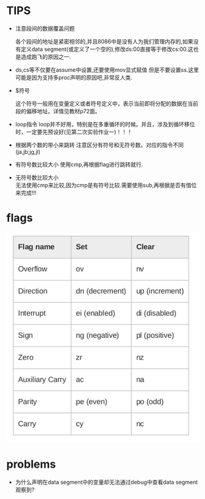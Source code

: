 # TIPS

* 注意段间的数据覆盖问题

   各个段间的地址是紧密相邻的,并且8086中是没有人为我们管理内存的,如果没有定义data segment(或定义了一个空的),修改ds:00直接等于修改cs:00.这也是造成跑飞的原因之一.


* ds,cs等不仅要在assume中设置,还要使用mov显式赋值 
    但是不要设置ss.这里可能是因为支持多proc声明的原因吧,非常反人类.

* $符号

    这个符号一般用在变量定义或者符号定义中，表示当前即将分配的数据在当前段的偏移地址。详情见教材p72面。

* loop指令
    loop并不好用，特别是在多重循环的时候。并且，涉及到循环移位时，一定要先预设好(见第二次实验作业一)！！！

* 根据两个数的带小来跳转
    注意区分有符号和无符号数。对应的指令不同(ja,jb;jg,jl)

* 有符号数比较大小 
    使用cmp,再根据flag进行跳转就行.

* 无符号数比较大小  
    无法使用cmp来比较,因为cmp是有符号比较.需要使用sub,再根据是否有借位来完成!!!

# flags

![](pictures/debug-flags.png)

# problems

* 为什么声明在data segment中的变量却无法通过debug中查看data segment观察到?